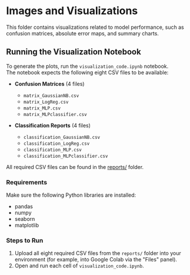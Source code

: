 # Images and Visualizations

This folder contains visualizations related to model performance, such as confusion matrices, absolute error maps, and summary charts.

## Running the Visualization Notebook

To generate the plots, run the `visualization_code.ipynb` notebook.  
The notebook expects the following eight CSV files to be available:

- **Confusion Matrices** (4 files)
  - `matrix_GaussianNB.csv`
  - `matrix_LogReg.csv`
  - `matrix_MLP.csv`
  - `matrix_MLPclassifier.csv`

- **Classification Reports** (4 files)
  - `classification_GaussianNB.csv`
  - `classification_LogReg.csv`
  - `classification_MLP.csv`
  - `classification_MLPclassifier.csv`

All required CSV files can be found in the [reports/](../reports) folder.

### Requirements
Make sure the following Python libraries are installed:
- pandas
- numpy
- seaborn
- matplotlib

### Steps to Run
1. Upload all eight required CSV files from the `reports/` folder into your environment (for example, into Google Colab via the "Files" panel).
2. Open and run each cell of `visualization_code.ipynb`.
